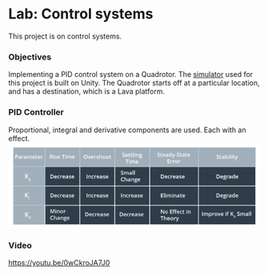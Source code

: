 # Lab: Control systems

This project is on control systems. 

### Objectives
Implementing a PID control system on a Quadrotor. The [simulator](
https://github.com/udacity/RoboND-Controls-Lab/releases) used for this project is built on Unity. The Quadrotor starts off at a particular location, and has a destination, which is a Lava platform.

### PID Controller
Proportional, integral and derivative components are used. Each with an effect.
![pid summary](./quad_controller/images/pid_summary.png)

### Video
https://youtu.be/0wCkroJA7J0
